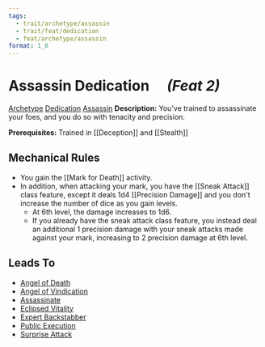 ```yaml
---
tags:
  - trait/archetype/assassin
  - trait/feat/dedication
  - feat/archetype/assassin
format: 1_0
---
```

# Assassin Dedication  &emsp;*(Feat 2)*

[Archetype](Archetype.md "Feat Trait") [Dedication](Dedication.md "Feat Trait") [Assassin](Assassin.md "Class Trait")
**Description:** You've trained to assassinate your foes, and you do so with tenacity and precision.

**Prerequisites:** Trained in [[Deception]] and [[Stealth]]

## Mechanical Rules

- You gain the [[Mark for Death]] activity.
- In addition, when attacking your mark, you have the [[Sneak Attack]] class feature, except it deals 1d4 [[Precision Damage]] and you don't increase the number of dice as you gain levels.
	- At 6th level, the damage increases to 1d6.
	- If you already have the sneak attack class feature, you instead deal an additional 1 precision damage with your sneak attacks made against your mark, increasing to 2 precision damage at 6th level.

## Leads To

- [Angel of Death](https://2e.aonprd.com/Feats.aspx?ID=6260)
- [Angel of Vindication](https://2e.aonprd.com/Feats.aspx?ID=3612)
- [Assassinate](https://2e.aonprd.com/Feats.aspx?ID=6261)
- [Eclipsed Vitality](https://2e.aonprd.com/Feats.aspx?ID=3613)
- [Expert Backstabber](https://2e.aonprd.com/Feats.aspx?ID=6258)
- [Public Execution](https://2e.aonprd.com/Feats.aspx?ID=4143)
- [Surprise Attack](https://2e.aonprd.com/Feats.aspx?ID=6259)